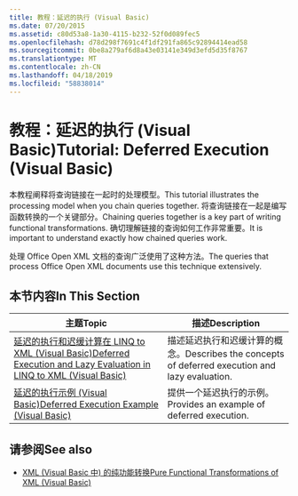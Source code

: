 ```yaml
---
title: 教程：延迟的执行 (Visual Basic)
ms.date: 07/20/2015
ms.assetid: c80d53a8-1a30-4115-b232-52f0d089fec5
ms.openlocfilehash: d78d298f7691c4f1df291fa865c92894414ead58
ms.sourcegitcommit: 0be8a279af6d8a43e03141e349d3efd5d35f8767
ms.translationtype: MT
ms.contentlocale: zh-CN
ms.lasthandoff: 04/18/2019
ms.locfileid: "58838014"
---
```

# <a name="tutorial-deferred-execution-visual-basic"></a><span data-ttu-id="724c4-102">教程：延迟的执行 (Visual Basic)</span><span class="sxs-lookup"><span data-stu-id="724c4-102">Tutorial: Deferred Execution (Visual Basic)</span></span>
<span data-ttu-id="724c4-103">本教程阐释将查询链接在一起时的处理模型。</span><span class="sxs-lookup"><span data-stu-id="724c4-103">This tutorial illustrates the processing model when you chain queries together.</span></span> <span data-ttu-id="724c4-104">将查询链接在一起是编写函数转换的一个关键部分。</span><span class="sxs-lookup"><span data-stu-id="724c4-104">Chaining queries together is a key part of writing functional transformations.</span></span> <span data-ttu-id="724c4-105">确切理解链接的查询如何工作非常重要。</span><span class="sxs-lookup"><span data-stu-id="724c4-105">It is important to understand exactly how chained queries work.</span></span>  
  
 <span data-ttu-id="724c4-106">处理 Office Open XML 文档的查询广泛使用了这种方法。</span><span class="sxs-lookup"><span data-stu-id="724c4-106">The queries that process Office Open XML documents use this technique extensively.</span></span>  
  
## <a name="in-this-section"></a><span data-ttu-id="724c4-107">本节内容</span><span class="sxs-lookup"><span data-stu-id="724c4-107">In This Section</span></span>  
  
|<span data-ttu-id="724c4-108">主题</span><span class="sxs-lookup"><span data-stu-id="724c4-108">Topic</span></span>|<span data-ttu-id="724c4-109">描述</span><span class="sxs-lookup"><span data-stu-id="724c4-109">Description</span></span>|  
|-----------|-----------------|  
|[<span data-ttu-id="724c4-110">延迟的执行和迟缓计算在 LINQ to XML (Visual Basic)</span><span class="sxs-lookup"><span data-stu-id="724c4-110">Deferred Execution and Lazy Evaluation in LINQ to XML (Visual Basic)</span></span>](../../../../visual-basic/programming-guide/concepts/linq/deferred-execution-and-lazy-evaluation-in-linq-to-xml.md)|<span data-ttu-id="724c4-111">描述延迟执行和迟缓计算的概念。</span><span class="sxs-lookup"><span data-stu-id="724c4-111">Describes the concepts of deferred execution and lazy evaluation.</span></span>|  
|[<span data-ttu-id="724c4-112">延迟的执行示例 (Visual Basic)</span><span class="sxs-lookup"><span data-stu-id="724c4-112">Deferred Execution Example (Visual Basic)</span></span>](../../../../visual-basic/programming-guide/concepts/linq/deferred-execution-example.md)|<span data-ttu-id="724c4-113">提供一个延迟执行的示例。</span><span class="sxs-lookup"><span data-stu-id="724c4-113">Provides an example of deferred execution.</span></span>|  
  
## <a name="see-also"></a><span data-ttu-id="724c4-114">请参阅</span><span class="sxs-lookup"><span data-stu-id="724c4-114">See also</span></span>

- [<span data-ttu-id="724c4-115">XML (Visual Basic 中) 的纯功能转换</span><span class="sxs-lookup"><span data-stu-id="724c4-115">Pure Functional Transformations of XML (Visual Basic)</span></span>](../../../../visual-basic/programming-guide/concepts/linq/pure-functional-transformations-of-xml.md)
